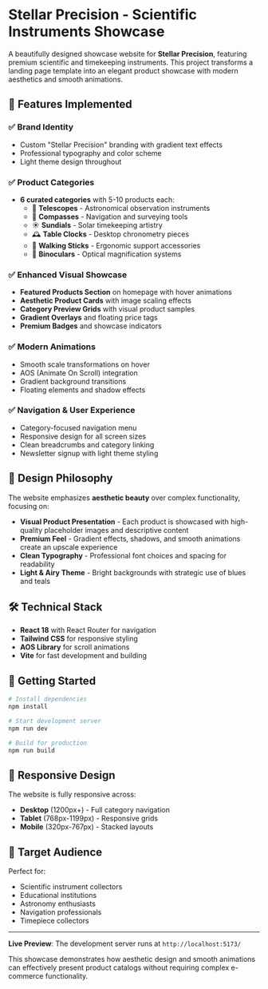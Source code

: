 # Stellar Precision - Scientific Instruments Showcase

A beautifully designed showcase website for **Stellar Precision**, featuring premium scientific and timekeeping instruments. This project transforms a landing page template into an elegant product showcase with modern aesthetics and smooth animations.

## 🌟 Features Implemented

### ✅ **Brand Identity**
- Custom "Stellar Precision" branding with gradient text effects
- Professional typography and color scheme
- Light theme design throughout

### ✅ **Product Categories**
- **6 curated categories** with 5-10 products each:
  - 🔭 **Telescopes** - Astronomical observation instruments
  - 🧭 **Compasses** - Navigation and surveying tools  
  - ☀️ **Sundials** - Solar timekeeping artistry
  - 🕰️ **Table Clocks** - Desktop chronometry pieces
  - 🚶 **Walking Sticks** - Ergonomic support accessories
  - 👀 **Binoculars** - Optical magnification systems

### ✅ **Enhanced Visual Showcase**
- **Featured Products Section** on homepage with hover animations
- **Aesthetic Product Cards** with image scaling effects
- **Category Preview Grids** with visual product samples
- **Gradient Overlays** and floating price tags
- **Premium Badges** and showcase indicators

### ✅ **Modern Animations**
- Smooth scale transformations on hover
- AOS (Animate On Scroll) integration
- Gradient background transitions
- Floating elements and shadow effects

### ✅ **Navigation & User Experience**
- Category-focused navigation menu
- Responsive design for all screen sizes
- Clean breadcrumbs and category linking
- Newsletter signup with light theme styling

## 🎨 Design Philosophy

The website emphasizes **aesthetic beauty** over complex functionality, focusing on:

- **Visual Product Presentation** - Each product is showcased with high-quality placeholder images and descriptive content
- **Premium Feel** - Gradient effects, shadows, and smooth animations create an upscale experience
- **Clean Typography** - Professional font choices and spacing for readability
- **Light & Airy Theme** - Bright backgrounds with strategic use of blues and teals

## 🛠 Technical Stack

- **React 18** with React Router for navigation
- **Tailwind CSS** for responsive styling
- **AOS Library** for scroll animations
- **Vite** for fast development and building

## 🚀 Getting Started

```bash
# Install dependencies
npm install

# Start development server
npm run dev

# Build for production
npm run build
```

## 📱 Responsive Design

The website is fully responsive across:
- **Desktop** (1200px+) - Full category navigation
- **Tablet** (768px-1199px) - Responsive grids
- **Mobile** (320px-767px) - Stacked layouts

## 🎯 Target Audience

Perfect for:
- Scientific instrument collectors
- Educational institutions
- Astronomy enthusiasts
- Navigation professionals
- Timepiece collectors

---

**Live Preview**: The development server runs at `http://localhost:5173/`

This showcase demonstrates how aesthetic design and smooth animations can effectively present product catalogs without requiring complex e-commerce functionality.
